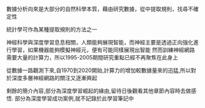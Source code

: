 數據分析向來是大部分的自然科學本質，藉由研究數據，從中提取規則，找尋不確定性

統計學可作為某種提取規則的方法之一

神經科學與深度學習息息相關，人類能夠展現智能，而神經主要是透過正向強化進行學習，如果機器能夠模擬神經元，便有可能同樣展現出智能
然而訓練神經網路需要大量的計算力，所以1995-2005期間研究重點已經不再聚焦在此身上


從數據一路觀測下來,自1970到2020開始,計算力的增加較數據量來的迅猛,所以對於深度多層神經網路的關注又逐漸興起


剩餘的簡介內容,部分為深度學習崛起的緣由,留待日後觀看其他章節內容時去做感悟. 部分為深度學習成功案例,就不記錄於此學習筆記中

